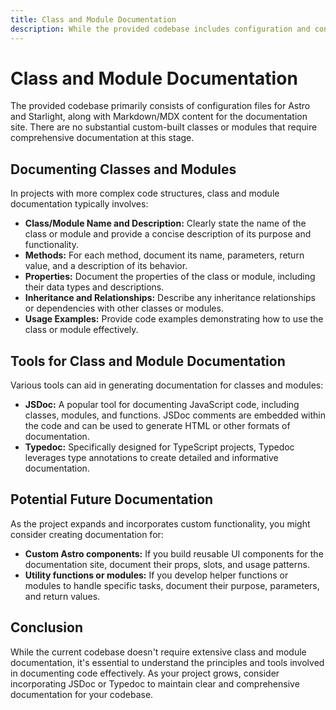 ```yaml
---
title: Class and Module Documentation
description: While the provided codebase includes configuration and content files, it doesn't contain extensive custom classes or modules that necessitate detailed documentation.
---
```


# Class and Module Documentation

The provided codebase primarily consists of configuration files for Astro and Starlight, along with Markdown/MDX content for the documentation site. There are no substantial custom-built classes or modules that require comprehensive documentation at this stage.

## Documenting Classes and Modules

In projects with more complex code structures, class and module documentation typically involves:

*   **Class/Module Name and Description:** Clearly state the name of the class or module and provide a concise description of its purpose and functionality.
*   **Methods:** For each method, document its name, parameters, return value, and a description of its behavior. 
*   **Properties:** Document the properties of the class or module, including their data types and descriptions.
*   **Inheritance and Relationships:** Describe any inheritance relationships or dependencies with other classes or modules.
*   **Usage Examples:** Provide code examples demonstrating how to use the class or module effectively.

## Tools for Class and Module Documentation

Various tools can aid in generating documentation for classes and modules:

*   **JSDoc:** A popular tool for documenting JavaScript code, including classes, modules, and functions. JSDoc comments are embedded within the code and can be used to generate HTML or other formats of documentation.
*   **Typedoc:** Specifically designed for TypeScript projects, Typedoc leverages type annotations to create detailed and informative documentation.

## Potential Future Documentation

As the project expands and incorporates custom functionality, you might consider creating documentation for:

*   **Custom Astro components:** If you build reusable UI components for the documentation site, document their props, slots, and usage patterns.
*   **Utility functions or modules:** If you develop helper functions or modules to handle specific tasks, document their purpose, parameters, and return values.

## Conclusion

While the current codebase doesn't require extensive class and module documentation, it's essential to understand the principles and tools involved in documenting code effectively. As your project grows, consider incorporating JSDoc or Typedoc to maintain clear and comprehensive documentation for your codebase.

